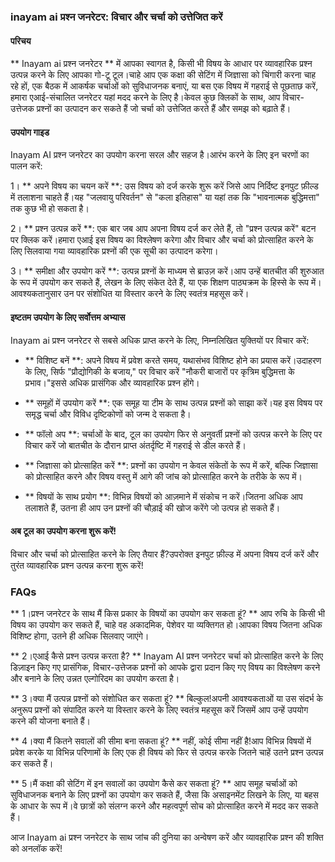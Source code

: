 ### inayam ai प्रश्न जनरेटर: विचार और चर्चा को उत्तेजित करें

#### परिचय
** Inayam ai प्रश्न जनरेटर ** में आपका स्वागत है, किसी भी विषय के आधार पर व्यावहारिक प्रश्न उत्पन्न करने के लिए आपका गो-टू टूल।चाहे आप एक कक्षा की सेटिंग में जिज्ञासा को चिंगारी करना चाह रहे हों, एक बैठक में आकर्षक चर्चाओं को सुविधाजनक बनाएं, या बस एक विषय में गहराई से पूछताछ करें, हमारा एआई-संचालित जनरेटर यहां मदद करने के लिए है।केवल कुछ क्लिकों के साथ, आप विचार-उत्तेजक प्रश्नों का उत्पादन कर सकते हैं जो चर्चा को उत्तेजित करते हैं और समझ को बढ़ाते हैं।

#### उपयोग गाइड
Inayam AI प्रश्न जनरेटर का उपयोग करना सरल और सहज है।आरंभ करने के लिए इन चरणों का पालन करें:

1। ** अपने विषय का चयन करें **: उस विषय को दर्ज करके शुरू करें जिसे आप निर्दिष्ट इनपुट फ़ील्ड में तलाशना चाहते हैं।यह "जलवायु परिवर्तन" से "कला इतिहास" या यहां तक ​​कि "भावनात्मक बुद्धिमत्ता" तक कुछ भी हो सकता है।

2। ** प्रश्न उत्पन्न करें **: एक बार जब आप अपना विषय दर्ज कर लेते हैं, तो "प्रश्न उत्पन्न करें" बटन पर क्लिक करें।हमारा एआई इस विषय का विश्लेषण करेगा और विचार और चर्चा को प्रोत्साहित करने के लिए सिलवाया गया व्यावहारिक प्रश्नों की एक सूची का उत्पादन करेगा।

3। ** समीक्षा और उपयोग करें **: उत्पन्न प्रश्नों के माध्यम से ब्राउज़ करें।आप उन्हें बातचीत की शुरुआत के रूप में उपयोग कर सकते हैं, लेखन के लिए संकेत देते हैं, या एक शिक्षण पाठ्यक्रम के हिस्से के रूप में।आवश्यकतानुसार उन पर संशोधित या विस्तार करने के लिए स्वतंत्र महसूस करें।

#### इष्टतम उपयोग के लिए सर्वोत्तम अभ्यास
Inayam ai प्रश्न जनरेटर से सबसे अधिक प्राप्त करने के लिए, निम्नलिखित युक्तियों पर विचार करें:

- ** विशिष्ट बनें **: अपने विषय में प्रवेश करते समय, यथासंभव विशिष्ट होने का प्रयास करें।उदाहरण के लिए, सिर्फ "प्रौद्योगिकी के बजाय," पर विचार करें "नौकरी बाजारों पर कृत्रिम बुद्धिमत्ता के प्रभाव।"इससे अधिक प्रासंगिक और व्यावहारिक प्रश्न होंगे।

- ** समूहों में उपयोग करें **: एक समूह या टीम के साथ उत्पन्न प्रश्नों को साझा करें।यह इस विषय पर समृद्ध चर्चा और विविध दृष्टिकोणों को जन्म दे सकता है।

- ** फॉलो अप **: चर्चाओं के बाद, टूल का उपयोग फिर से अनुवर्ती प्रश्नों को उत्पन्न करने के लिए पर विचार करें जो बातचीत के दौरान प्राप्त अंतर्दृष्टि में गहराई से डील करते हैं।

- ** जिज्ञासा को प्रोत्साहित करें **: प्रश्नों का उपयोग न केवल संकेतों के रूप में करें, बल्कि जिज्ञासा को प्रोत्साहित करने और विषय वस्तु में आगे की जांच को प्रोत्साहित करने के तरीके के रूप में।

- ** विषयों के साथ प्रयोग **: विभिन्न विषयों को आज़माने में संकोच न करें।जितना अधिक आप तलाशते हैं, उतना ही आप उन प्रश्नों की चौड़ाई की खोज करेंगे जो उत्पन्न हो सकते हैं।

#### अब टूल का उपयोग करना शुरू करें!
विचार और चर्चा को प्रोत्साहित करने के लिए तैयार हैं?उपरोक्त इनपुट फ़ील्ड में अपना विषय दर्ज करें और तुरंत व्यावहारिक प्रश्न उत्पन्न करना शुरू करें!

### FAQs

** 1।प्रश्न जनरेटर के साथ मैं किस प्रकार के विषयों का उपयोग कर सकता हूं? **
आप रुचि के किसी भी विषय का उपयोग कर सकते हैं, चाहे वह अकादमिक, पेशेवर या व्यक्तिगत हो।आपका विषय जितना अधिक विशिष्ट होगा, उतने ही अधिक सिलवाए जाएंगे।

** 2।एआई कैसे प्रश्न उत्पन्न करता है? **
Inayam AI प्रश्न जनरेटर चर्चा को प्रोत्साहित करने के लिए डिज़ाइन किए गए प्रासंगिक, विचार-उत्तेजक प्रश्नों को आपके द्वारा प्रदान किए गए विषय का विश्लेषण करने और बनाने के लिए उन्नत एल्गोरिदम का उपयोग करता है।

** 3।क्या मैं उत्पन्न प्रश्नों को संशोधित कर सकता हूं? **
बिल्कुल!अपनी आवश्यकताओं या उस संदर्भ के अनुरूप प्रश्नों को संपादित करने या विस्तार करने के लिए स्वतंत्र महसूस करें जिसमें आप उन्हें उपयोग करने की योजना बनाते हैं।

** 4।क्या मैं कितने सवालों की सीमा बना सकता हूं? **
नहीं, कोई सीमा नहीं है!आप विभिन्न विषयों में प्रवेश करके या विभिन्न परिणामों के लिए एक ही विषय को फिर से उत्पन्न करके जितने चाहें उतने प्रश्न उत्पन्न कर सकते हैं।

** 5।मैं कक्षा की सेटिंग में इन सवालों का उपयोग कैसे कर सकता हूं? **
आप समूह चर्चाओं को सुविधाजनक बनाने के लिए प्रश्नों का उपयोग कर सकते हैं, जैसा कि असाइनमेंट लिखने के लिए, या बहस के आधार के रूप में।वे छात्रों को संलग्न करने और महत्वपूर्ण सोच को प्रोत्साहित करने में मदद कर सकते हैं।

आज Inayam ai प्रश्न जनरेटर के साथ जांच की दुनिया का अन्वेषण करें और व्यावहारिक प्रश्न की शक्ति को अनलॉक करें!